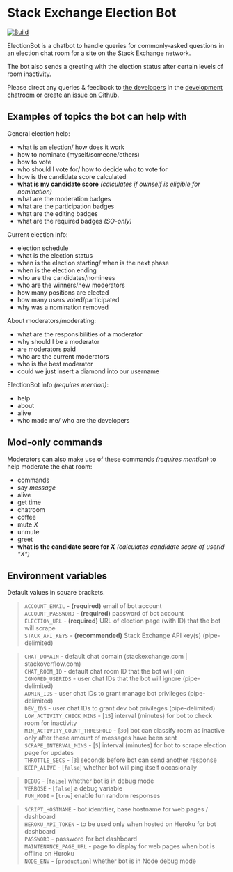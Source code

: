 # Stack Exchange Election Bot

[![Build](https://github.com/samliew/se-electionbot/actions/workflows/nodejs.yml/badge.svg)](https://github.com/samliew/se-electionbot/actions/workflows/nodejs.yml)

ElectionBot is a chatbot to handle queries for commonly-asked questions in an election chat room for a site on the Stack Exchange network.

The bot also sends a greeting with the election status after certain levels of room inactivity.

Please direct any queries & feedback to [the developers](https://github.com/samliew/se-electionbot/graphs/contributors) in the [development chatroom](https://chat.stackoverflow.com/rooms/190503/electionbot-development) or [create an issue on Github](https://github.com/samliew/se-electionbot/issues).

## Examples of topics the bot can help with

General election help:

- what is an election/ how does it work
- how to nominate (myself/someone/others)
- how to vote
- who should I vote for/ how to decide who to vote for
- how is the candidate score calculated
- **what is my candidate score** _(calculates if ownself is eligible for nomination)_
- what are the moderation badges
- what are the participation badges
- what are the editing badges
- what are the required badges _(SO-only)_

Current election info:

- election schedule
- what is the election status
- when is the election starting/ when is the next phase
- when is the election ending
- who are the candidates/nominees
- who are the winners/new moderators
- how many positions are elected
- how many users voted/participated
- why was a nomination removed

About moderators/moderating:

- what are the responsibilities of a moderator
- why should I be a moderator
- are moderators paid
- who are the current moderators
- who is the best moderator
- could we just insert a diamond into our username

ElectionBot info _(requires mention)_:

- help
- about
- alive
- who made me/ who are the developers

## Mod-only commands

Moderators can also make use of these commands _(requires mention)_ to help moderate the chat room:

- commands
- say _message_
- alive
- get time
- chatroom
- coffee
- mute _X_
- unmute
- greet
- **what is the candidate score for _X_** _(calculates candidate score of userId "X")_

## Environment variables

Default values in square brackets.

> `ACCOUNT_EMAIL` - **(required)** email of bot account<br>
> `ACCOUNT_PASSWORD` - **(required)** password of bot account<br>
> `ELECTION_URL` - **(required)** URL of election page (with ID) that the bot will scrape<br>
> `STACK_API_KEYS` - **(recommended)** Stack Exchange API key(s) (pipe-delimited)

> `CHAT_DOMAIN` - default chat domain (stackexchange.com | stackoverflow.com)<br>
> `CHAT_ROOM_ID` - default chat room ID that the bot will join<br>
> `IGNORED_USERIDS` - user chat IDs that the bot will ignore (pipe-delimited)<br>
> `ADMIN_IDS` - user chat IDs to grant manage bot privileges (pipe-delimited)<br>
> `DEV_IDS` - user chat IDs to grant dev bot privileges (pipe-delimited)<br>
> `LOW_ACTIVITY_CHECK_MINS` - [`15`]  interval (minutes) for bot to check room for inactivity<br>
> `MIN_ACTIVITY_COUNT_THRESHOLD` - [`30`]  bot can classify room as inactive only after these amount of messages have been sent<br>
> `SCRAPE_INTERVAL_MINS` - [`5`]  interval (minutes) for bot to scrape election page for updates<br>
> `THROTTLE_SECS` - [`3`]  seconds before bot can send another response<br>
> `KEEP_ALIVE` - [`false`] whether bot will ping itself occasionally

> `DEBUG` - [`false`] whether bot is in debug mode<br>
> `VERBOSE` - [`false`] a debug variable<br>
> `FUN_MODE` - [`true`] enable fun random responses

> `SCRIPT_HOSTNAME` - bot identifier, base hostname for web pages / dashboard<br>
> `HEROKU_API_TOKEN` - to be used only when hosted on Heroku for bot dashboard<br>
> `PASSWORD` - password for bot dashboard<br>
> `MAINTENANCE_PAGE_URL` - page to display for web pages when bot is offline on Heroku<br>
> `NODE_ENV` - [`production`] whether bot is in Node debug mode
